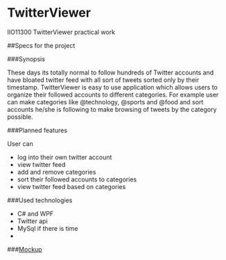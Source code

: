 # TwitterViewer
IIO11300 TwitterViewer practical work


##Specs for the project

###Synopsis

These days its totally normal to follow hundreds of Twitter accounts and have bloated twitter feed with all sort of tweets sorted only by their timestamp.
TwitterViewer is easy to use application which allows users to organize their followed accounts to different categories.
For example user can make categories like @technology, @sports and @food and sort accounts he/she is following to make browsing of tweets by the category possible.

###Planned features

User can
- log into their own twitter account
- view twitter feed
- add and remove categories
- sort their followed accounts to categories
- view twitter feed based on categories 

###Used technologies

- C# and WPF
- Twitter api
- MySql if there is time
- 

###[Mockup](https://www.fluidui.com/editor/live/preview/p_ATuJSUaPk9wtTt78KovlDBSTf5r2qsds.1458707283154)
